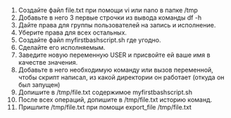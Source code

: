 1. Создайте файл file.txt при помощи vi или nano в папке /tmp
2. Добавьте в него 3 первые строчки из вывода команды df -h
3. Дайте права для группы пользователей на запись и исполнение.
4. Уберите права для всех остальных.
5. Создайте файл myfirstbashscript.sh где угодно.
6. Сделайте его исполняемым.
7. Заведите новую переменную USER и присвойте ей ваше имя в качестве значения.
8. Добавьте в него необходимую команду или вызов переменной, чтобы скрипт написал, из какой директории он работает (откуда он был запущен)
9. Допишите в /tmp/file.txt содержимое myfirstbashscript.sh
10. После всех операций, допишите в /tmp/file.txt историю команд.
11. Пришлите /tmp/file.txt при помощи export_file /tmp/file.txt